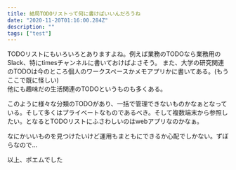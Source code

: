 ```yaml
---
title: 結局TODOリストって何に書けばいいんだろうね
date: "2020-11-20T01:16:00.284Z"
description: ""
tags: ["test"]
---
```


TODOリストにもいろいろとありますよね。例えば業務のTODOなら業務用のSlack、特にtimesチャンネルに書いておけばよさそう。 
また、大学の研究関連のTODOは今のところ個人のワークスペースかメモアプリかに書いてある。(もうここで既に怪しい)  
他にも趣味だの生活関連のTODOというものも多くある。

このように様々な分類のTODOがあり、一括で管理できないものかなぁとなっている。そして多くはプライベートなものであるべき。そして複数端末から参照したい。となるとTODOリストにふさわしいのはwebアプリなのかなぁ。

なにかいいものを見つけたいけど運用もまともにできるか心配でしかない。ずぼらなので…

以上、ポエムでした